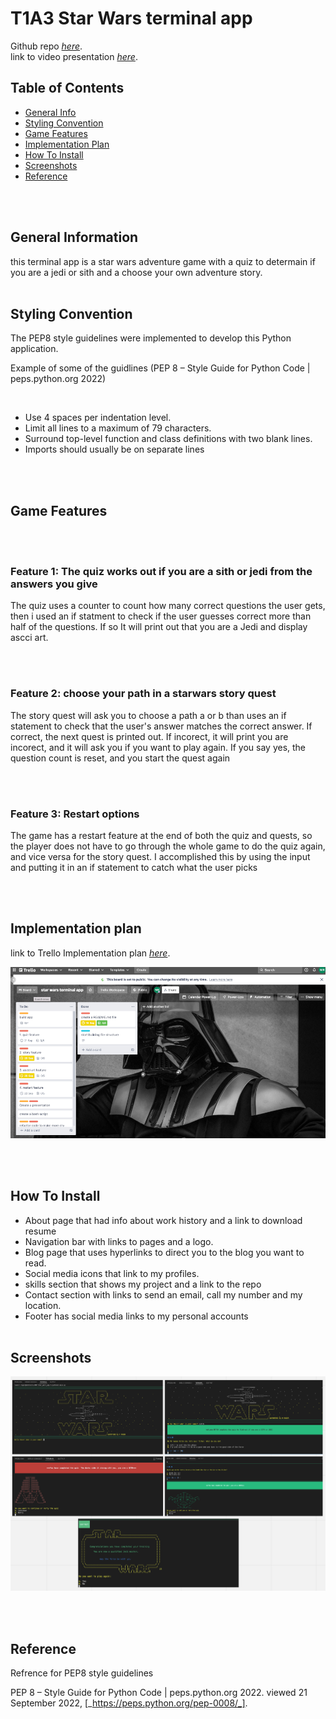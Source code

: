 # T1A3 Star Wars terminal app

Github repo [_here_](https://github.com/roger2727/MitchellRoger_T1A2). \
link to video presentation [_here_](https://vimeo.com/manage/videos/742514843).

## Table of Contents

- [General Info](#general-information)
- [Styling Convention](#styling-convention)
- [Game Features](#game-features)
- [Implementation Plan](#implementation-plan)
- [How To Install](#how-to-install)
- [Screenshots](#screenshots)
- [Reference](#reference)

<br>
<br>

## **General Information**

this terminal app is a star wars adventure game with a quiz to determain if you are a jedi or sith and a choose your own adventure story.
<br>
<br>

## **Styling Convention**

The PEP8 style guidelines were implemented to develop this Python application.

Example of some of the guidlines (PEP 8 – Style Guide for Python Code | peps.python.org 2022)

<br>

- Use 4 spaces per indentation level.
- Limit all lines to a maximum of 79 characters.
- Surround top-level function and class definitions with two blank lines.
- Imports should usually be on separate lines

<br>
<br>

## **Game Features**

<br>
<br>

### **Feature 1: The quiz works out if you are a sith or jedi from the answers you give**

The quiz uses a counter to count how many correct questions the user gets, then i used an if statment to check if the user guesses correct more than half of the questions. If so It will print out that you are a Jedi and display ascci art.

<br>
<br>

### **Feature 2: choose your path in a starwars story quest**

The story quest will ask you to choose a path a or b than uses an if statement to check that the user's answer matches the correct answer. If correct, the next quest is printed out. If incorect, it will print you are incorect, and it will ask you if you want to play again. If you say yes, the question count is reset, and you start the quest again

<br>
<br>

### **Feature 3: Restart options**

The game has a restart feature at the end of both the quiz and quests, so the player does not have to go through the whole game to do the quiz again, and vice versa for the story quest. I accomplished this by using the input and putting it in an if statement to catch what the user picks

<br>
<br>

## **Implementation plan**

link to Trello Implementation plan [_here_](https://trello.com/b/p572wN56/star-wars-terminal-app).

![Example screenshot](/docs/trelloboard.png)

<br>
<br>

## **How To Install**

- About page that had info about work history and a link to download resume
- Navigation bar with links to pages and a logo.
- Blog page that uses hyperlinks to direct you to the blog you want to read.
- Social media icons that link to my profiles.
- skills section that shows my project and a link to the repo
- Contact section with links to send an email, call my number and my location.
- Footer has social media links to my personal accounts
  <br>
  <br>

## **Screenshots**

![Example screenshot](/docs/Screen%20Shots.png)

<br>
<br>

## **Reference**

Refrence for PEP8 style guidelines

PEP 8 – Style Guide for Python Code | peps.python.org 2022. viewed 21 September 2022, [_https://peps.python.org/pep-0008/_].
